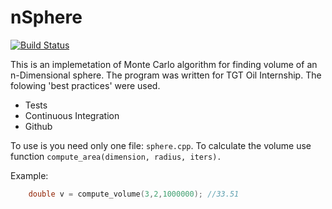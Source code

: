 # nSphere
[![Build Status](https://travis-ci.org/x3medima17/nSphere.svg?branch=dev)](https://travis-ci.org/x3medima17/nSphere)

This is an implemetation of Monte Carlo algorithm for finding volume of an n-Dimensional sphere. The program was written for TGT Oil Internship.
The folowing 'best practices' were used.
  - Tests
  - Continuous Integration
  - Github
 
To use is you need only one file: `sphere.cpp`.
To calculate the volume use function `compute_area(dimension, radius, iters).`

Example:
```cpp
    double v = compute_volume(3,2,1000000); //33.51
```
